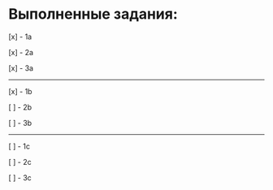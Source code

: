 # Выполненные задания:

[x] - 1a

[x] - 2a

[x] - 3a

***
[x] - 1b

[ ] - 2b

[ ] - 3b

***
[ ] - 1c

[ ] - 2c

[ ] - 3c
